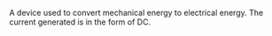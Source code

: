 A device used to convert mechanical energy to electrical energy.
The current generated is in the form of DC.